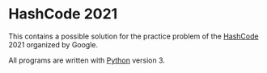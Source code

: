 # HashCode 2021

This contains a possible solution for the practice problem of the [HashCode](https://codingcompetitions.withgoogle.com/hashcode/about/) 2021 organized by Google.

All programs are written with [Python](https://www.python.org/) version 3.
